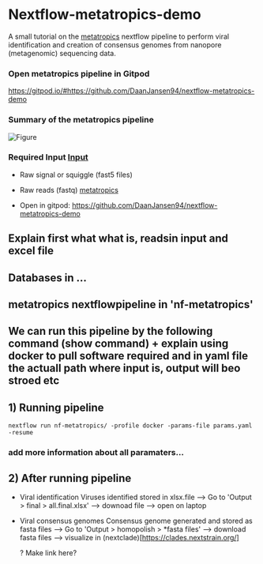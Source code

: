 # Nextflow-metatropics-demo
A small tutorial on the [metatropics](https://github.com/DaanJansen94/nf-metatropics/) nextflow pipeline to perform viral identification and creation of consensus genomes from nanopore (metagenomic) sequencing data.

### Open metatropics pipeline in Gitpod
https://gitpod.io/#https://github.com/DaanJansen94/nextflow-metatropics-demo

### Summary of the metatropics pipeline
![Figure](./nf-metatropics/Metatropics.jpg)

### Required Input [Input](/workspace/nextflow-metatropics-demo/Input/)
* Raw signal or squiggle (fast5 files)
* Raw reads (fastq) [metatropics](https://github.com/DaanJansen94/nf-metatropics/) 


* Open in gitpod: https://github.com/DaanJansen94/nextflow-metatropics-demo

## Explain first what what is, readsin input and excel file
## Databases in ... 
## metatropics nextflowpipeline in 'nf-metatropics'
## We can run this pipeline by the following command (show command) + explain using docker to pull software required and in yaml file the actuall path where input is, output will beo stroed etc

## 1) Running pipeline
```
nextflow run nf-metatropics/ -profile docker -params-file params.yaml -resume
```

### add more information about all paramaters...



## 2) After running pipeline

* Viral identification
  Viruses identified stored in xlsx.file
  --> Go to 'Output > final > all.final.xlsx' --> downoad file --> open on laptop
  
* Viral consensus genomes
  Consensus genome generated and stored as fasta files
  --> Go to 'Output > homopolish > *fasta files' --> download fasta files --> visualize in (nextclade)[https://clades.nextstrain.org/]

  ? Make link here? 


